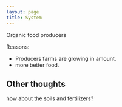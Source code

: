 ```yaml
---
layout: page
title: System
---
```


Organic food producers

Reasons:
- Producers farms are growing in amount.
- more better food.

## Other thoughts

how about the soils and fertilizers?
